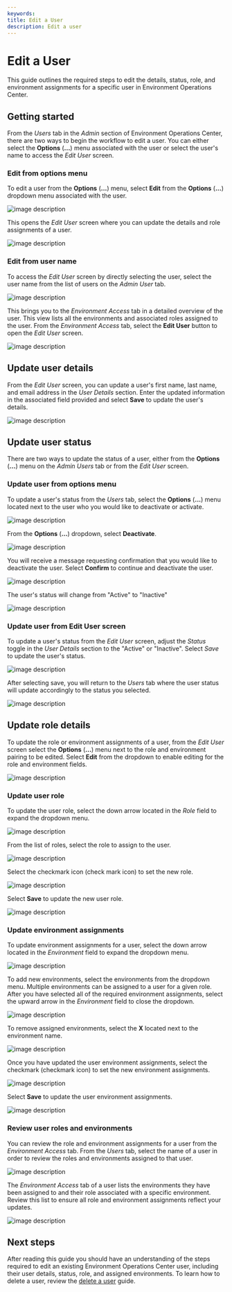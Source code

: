 ```yaml
---
keywords:
title: Edit a User
description: Edit a user
---
```

# Edit a User

This guide outlines the required steps to edit the details, status, role, and environment assignments for a specific user in Environment Operations Center.

## Getting started

From the *Users* tab in the *Admin* section of Environment Operations Center, there are two ways to begin the workflow to edit a user. You can either select the **Options** (**...**) menu associated with the user or select the user's name to access the *Edit User* screen.

### Edit from options menu

To edit a user from the **Options** (**...**) menu, select **Edit** from the **Options** (**...**) dropdown menu associated with the user.

![image description](images/edit-users-options.png)

This opens the *Edit User* screen where you can update the details and role assignments of a user. 

![image description](images/edit-user-tab.png)

### Edit from user name

To access the *Edit User* screen by directly selecting the user, select the user name from the list of users on the *Admin* *User* tab.

![image description](images/edit-select-username.png)

This brings you to the *Environment Access* tab in a detailed overview of the user. This view lists all the environments and associated roles assigned to the user. From the *Environment Access* tab, select the **Edit User** button to open the *Edit User* screen.

![image description](images/edit-select-edituser.png)

## Update user details

From the *Edit User* screen, you can update a user's first name, last name, and email address in the *User Details* section. Enter the updated information in the associated field provided and select **Save** to update the user's details.

![image description](images/edit-user-details.png)

## Update user status

There are two ways to update the status of a user, either from the **Options** (**...**) menu on the *Admin* *Users* tab or from the *Edit User* screen.

### Update user from options menu

To update a user's status from the *Users* tab, select the **Options** (**...**) menu located next to the user who you would like to deactivate or activate.

![image description](images/edit-option-menu.png)

From the **Options** (**...**) dropdown, select **Deactivate**.

![image description](images/edit-deactivate.png)

You will receive a message requesting confirmation that you would like to deactivate the user. Select **Confirm** to continue and deactivate the user.

![image description](images/edit-deactivate-confirmation.png)

The user's status will change from "Active" to "Inactive"

![image description](images/edit-inactive-status.png)

### Update user from Edit User screen

To update a user's status from the *Edit User* screen, adjust the *Status* toggle in the *User Details* section to the "Active" or "Inactive". Select *Save* to update the user's status.

![image description](images/edit-user-inactive.png)

After selecting save, you will return to the *Users* tab where the user status will update accordingly to the status you selected.

![image description](images/edit-inactive-status.png)

## Update role details

To update the role or environment assignments of a user, from the *Edit User* screen select the **Options** (**...**) menu next to the role and environment pairing to be edited. Select **Edit** from the dropdown to enable editing for the role and environment fields.

![image description](images/edit-roledetails.png)

### Update user role

To update the user role, select the down arrow located in the *Role* field to expand the dropdown menu.

![image description](images/edit-role-arrow.png)

From the list of roles, select the role to assign to the user.

![image description](images/edit-select-role.png)

Select the checkmark icon (check mark icon) to set the new role.

![image description](images/edit-role-checkmark.png)

Select **Save** to update the new user role.

![image description](images/edit-save-role.png)

### Update environment assignments

To update environment assignments for a user, select the down arrow located in the *Environment* field to expand the dropdown menu.

![image description](images/edit-env-arrow.png)

To add new environments, select the environments from the dropdown menu. Multiple environments can be assigned to a user for a given role. After you have selected all of the required environment assignments, select the upward arrow in the *Environment* field to close the dropdown.

![image description](images/edit-select-envs.png)

To remove assigned environments, select the **X** located next to the environment name.

![image description](images/edit-delete-envs.png)

Once you have updated the user environment assignments, select the checkmark (checkmark icon) to set the new environment assignments.

![image description](images/edit-env-checkmark.png)

Select **Save** to update the user environment assignments.

![image description](images/edit-save-envs.png)

### Review user roles and environments

You can review the role and environment assignments for a user from the *Environment Access* tab. From the *Users* tab, select the name of a user in order to review the roles and environments assigned to that user.

![image description](images/edit-select-username.png)

The *Environment Access* tab of a user lists the environments they have been assigned to and their role associated with a specific environment. Review this list to ensure all role and environment assignments reflect your updates.

![image description](images/edit-review-details.png)

## Next steps

After reading this guide you should have an understanding of the steps required to edit an existing Environment Operations Center user, including their user details, status, role, and assigned environments. To learn how to delete a user, review the [delete a user](...) guide.
